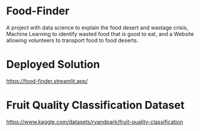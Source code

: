# Food-Finder
A project with data science to explain the food desert and wastage crisis, Machine Learning to identify wasted food that is good to eat, and a Website allowing volunteers to transport food to food deserts.

# Deployed Solution
https://food-finder.streamlit.app/

# Fruit Quality Classification Dataset
https://www.kaggle.com/datasets/ryandpark/fruit-quality-classification

